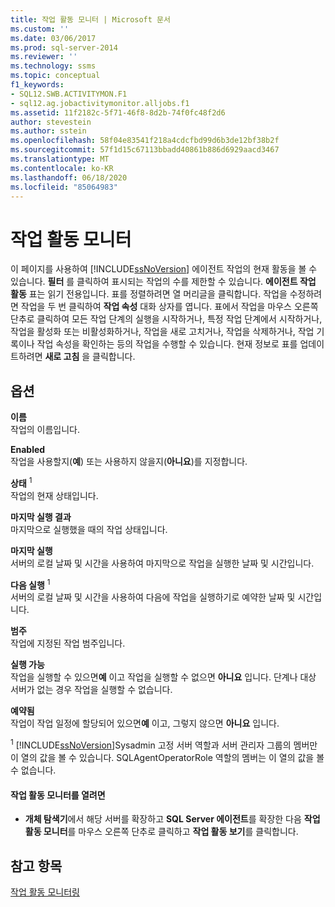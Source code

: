 ```yaml
---
title: 작업 활동 모니터 | Microsoft 문서
ms.custom: ''
ms.date: 03/06/2017
ms.prod: sql-server-2014
ms.reviewer: ''
ms.technology: ssms
ms.topic: conceptual
f1_keywords:
- SQL12.SWB.ACTIVITYMON.F1
- sql12.ag.jobactivitymonitor.alljobs.f1
ms.assetid: 11f2182c-5f71-46f8-8d2b-74f0fc48f2d6
author: stevestein
ms.author: sstein
ms.openlocfilehash: 58f04e83541f218a4cdcfbd99d6b3de12bf38b2f
ms.sourcegitcommit: 57f1d15c67113bbadd40861b886d6929aacd3467
ms.translationtype: MT
ms.contentlocale: ko-KR
ms.lasthandoff: 06/18/2020
ms.locfileid: "85064983"
---
```

# <a name="job-activity-monitor"></a>작업 활동 모니터
  이 페이지를 사용하여 [!INCLUDE[ssNoVersion](../../includes/ssnoversion-md.md)] 에이전트 작업의 현재 활동을 볼 수 있습니다. **필터** 를 클릭하여 표시되는 작업의 수를 제한할 수 있습니다. **에이전트 작업 활동** 표는 읽기 전용입니다. 표를 정렬하려면 열 머리글을 클릭합니다. 작업을 수정하려면 작업을 두 번 클릭하여 **작업 속성** 대화 상자를 엽니다. 표에서 작업을 마우스 오른쪽 단추로 클릭하여 모든 작업 단계의 실행을 시작하거나, 특정 작업 단계에서 시작하거나, 작업을 활성화 또는 비활성화하거나, 작업을 새로 고치거나, 작업을 삭제하거나, 작업 기록이나 작업 속성을 확인하는 등의 작업을 수행할 수 있습니다. 현재 정보로 표를 업데이트하려면 **새로 고침** 을 클릭합니다.  
  
## <a name="options"></a>옵션  
 **이름**  
 작업의 이름입니다.  
  
 **Enabled**  
 작업을 사용할지(**예**) 또는 사용하지 않을지(**아니요**)를 지정합니다.  
  
 **상태** <sup>1</sup>  
 작업의 현재 상태입니다.  
  
 **마지막 실행 결과**  
 마지막으로 실행했을 때의 작업 상태입니다.  
  
 **마지막 실행**  
 서버의 로컬 날짜 및 시간을 사용하여 마지막으로 작업을 실행한 날짜 및 시간입니다.  
  
 **다음 실행** <sup>1</sup>  
 서버의 로컬 날짜 및 시간을 사용하여 다음에 작업을 실행하기로 예약한 날짜 및 시간입니다.  
  
 **범주**  
 작업에 지정된 작업 범주입니다.  
  
 **실행 가능**  
 작업을 실행할 수 있으면**예** 이고 작업을 실행할 수 없으면 **아니요** 입니다. 단계나 대상 서버가 없는 경우 작업을 실행할 수 없습니다.  
  
 **예약됨**  
 작업이 작업 일정에 할당되어 있으면**예** 이고, 그렇지 않으면 **아니요** 입니다.  
  
 <sup>1</sup> [!INCLUDE[ssNoVersion](../../includes/ssnoversion-md.md)]Sysadmin 고정 서버 역할과 서버 관리자 그룹의 멤버만이 열의 값을 볼 수 있습니다. SQLAgentOperatorRole 역할의 멤버는 이 열의 값을 볼 수 없습니다.  
  
#### <a name="to-open-the-job-activity-monitor"></a>작업 활동 모니터를 열려면  
  
-   **개체 탐색기**에서 해당 서버를 확장하고 **SQL Server 에이전트**를 확장한 다음 **작업 활동 모니터**를 마우스 오른쪽 단추로 클릭하고 **작업 활동 보기**를 클릭합니다.  
  
## <a name="see-also"></a>참고 항목  
 [작업 활동 모니터링](monitor-job-activity.md)  
  
  
